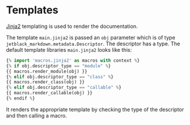 # Templates

[Jinja2](https://jinja.palletsprojects.com/en/2.11.x/) templating
is used to render the documentation.

The template `main.jinja2` is passed an `obj` parameter which is of type `jetblack_markdown.metadata.Descriptor`.
The descriptor has a type. The default template libraries `main.jinja2` looks like this:

```python
{% import 'macros.jinja2' as macros with context %}
{% if obj.descriptor_type == "module" %}
{{ macros.render_module(obj) }}
{% elif obj.descriptor_type == "class" %}
{{ macros.render_class(obj) }}
{% elif obj.descriptor_type == "callable" %}
{{ macros.render_callable(obj) }}
{% endif %}
```

It renders the appropriate template by checking the type
of the descriptor and then calling a macro.
